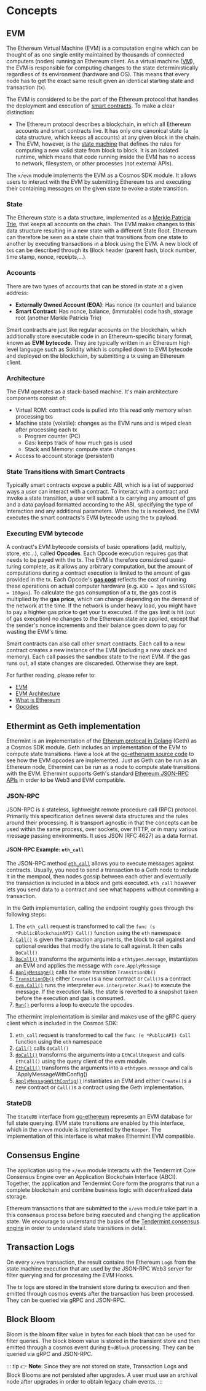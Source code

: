 <!--
order: 1
-->

# Concepts

## EVM

The Ethereum Virtual Machine (EVM) is a computation engine which can be thought of as one single entity maintained by thousands of connected computers (nodes) running an Ethereum client. As a virtual machine ([VM](https://en.wikipedia.org/wiki/Virtual_machine)), the EVM is responsible for computing changes to the state deterministically regardless of its environment (hardware and OS). This means that every node has to get the exact same result given an identical starting state and transaction (tx).

The EVM is considered to be the part of the Ethereum protocol that handles the deployment and execution of [smart contracts](https://ethereum.org/en/developers/docs/smart-contracts/). To make a clear distinction:

* The Ethereum protocol describes a blockchain, in which all Ethereum accounts and smart contracts live. It has only one canonical state (a data structure, which keeps all accounts) at any given block in the chain.
* The EVM, however, is the [state machine](https://en.wikipedia.org/wiki/Finite-state_machine) that defines the rules for computing a new valid state from block to block. It is an isolated runtime, which means that code running inside the EVM has no access to network, filesystem, or other processes (not external APIs).

The `x/evm` module implements the EVM as a Cosmos SDK module. It allows users to interact with the EVM by submitting Ethereum txs and executing their containing messages on the given state to evoke a state transition.

### State

The Ethereum state is a data structure, implemented as a [Merkle Patricia Trie](https://en.wikipedia.org/wiki/Merkle_tree), that keeps all accounts on the chain. The EVM makes changes to this data structure resulting in a new state with a different State Root. Ethereum can therefore be seen as a state chain that transitions from one state to another by executing transactions in a block using the EVM. A new block of txs can be described through its Block header (parent hash, block number, time stamp, nonce, receipts,...).

### Accounts

There are two types of accounts that can be stored in state at a given address:

* **Externally Owned Account (EOA)**: Has nonce (tx counter) and balance
* **Smart Contract**: Has nonce, balance, (immutable) code hash, storage root (another Merkle Patricia Trie)

Smart contracts are just like regular accounts on the blockchain, which additionally store executable code in an Ethereum-specific binary format, known as **EVM bytecode**. They are typically written in an Ethereum high level language such as Solidity which is compiled down to EVM bytecode and deployed on the blockchain, by submitting a tx using an Ethereum client.

### Architecture

The EVM operates as a stack-based machine. It's main architecture components consist of:

* Virtual ROM: contract code is pulled into this read only memory when processing txs
* Machine state (volatile): changes as the EVM runs and is wiped clean after processing each tx
    * Program counter (PC)
    * Gas: keeps track of how much gas is used
    * Stack and Memory: compute state changes
* Access to account storage (persistent)

### State Transitions with Smart Contracts

Typically smart contracts expose a public ABI, which is a list of supported ways a user can interact with a contract. To interact with a contract and invoke a state transition, a user will submit a tx carrying any amount of gas and a data payload formatted according to the ABI, specifying the type of interaction and any additional parameters. When the tx is received, the EVM executes the smart contracts's EVM bytecode using the tx payload.

### Executing EVM bytecode

A contract's EVM bytecode consists of basic operations (add, multiply, store, etc...), called **Opcodes**. Each Opcode execution requires gas that needs to be payed with the tx. The EVM is therefore considered quasi-turing complete, as it allows any arbitrary computation, but the amount of computations during a contract execution is limited to the amount of gas provided in the tx. Each Opcode's [**gas cost**](https://www.evm.codes/) reflects the cost of running these operations on actual computer hardware (e.g. `ADD = 3gas` and `SSTORE = 100gas`). To calculate the gas consumption of a tx, the gas cost is multiplied by the **gas price**, which can change depending on the demand of the network at the time. If the network is under heavy load, you might have to pay a highter gas price to get your tx executed. If the gas limit is hit (out of gas execption) no changes to the Ethereum state are applied, except that the sender's nonce increments and their balance goes down to pay for wasting the EVM's time.

Smart contracts can also call other smart contracts. Each call to a new contract creates a new instance of the EVM (including a new stack and memory). Each call passes the sandbox state to the next EVM. If the gas runs out, all state changes are discareded. Otherwise they are kept.

For further reading, please refer to:

* [EVM](https://eth.wiki/concepts/evm/evm)
* [EVM Architecture](https://cypherpunks-core.github.io/ethereumbook/13evm.html#evm_architecture)
* [What is Ethereum](https://ethdocs.org/en/latest/introduction/what-is-ethereum.html#what-is-ethereum)
* [Opcodes](https://www.ethervm.io/)

## Ethermint as Geth implementation

Ethermint is an implementation of the [Etherum protocal in Golang](https://geth.ethereum.org/docs/getting-started) (Geth) as a Cosmos SDK module. Geth includes an implementation of the EVM to compute state transitions. Have a look at the [go-etheruem source code](https://github.com/ethereum/go-ethereum/blob/master/core/vm/instructions.go) to see how the EVM opcodes are implemented. Just as Geth can be run as an Ethereum node, Ethermint can be run as a node to compute state transitions with the EVM. Ethermint supports Geth's standard [Ethereum JSON-RPC APIs](https://docs.evmos.org/developers/json-rpc/endpoints.html) in order to be Web3 and EVM compatible.

### JSON-RPC

JSON-RPC is a stateless, lightweight remote procedure call (RPC) protocol. Primarily this specification defines several data structures and the rules around their processing. It is transport agnostic in that the concepts can be used within the same process, over sockets, over HTTP, or in many various message passing environments. It uses JSON (RFC 4627) as a data format.

#### JSON-RPC Example: `eth_call`

The JSON-RPC method [`eth_call`](https://docs.evmos.org/developers/json-rpc/endpoints.html#eth-call) allows you to execute messages against contracts. Usually, you need to send a transaction to a Geth node to include it in the mempool, then nodes gossip between each other and eventually the transaction is included in a block and gets executed. `eth_call` however lets you send data to a contract and see what happens without commiting a transaction.

In the Geth implementation, calling the endpoint roughly goes through the following steps:

1. The `eth_call` request is transformed to call the `func (s *PublicBlockchainAPI) Call()` function using the `eth` namespace
2. [`Call()`](https://github.com/ethereum/go-ethereum/blob/master/internal/ethapi/api.go#L982) is given the transaction arguments, the block to call against and optional overides that modify the state to call against. It then calls `DoCall()`
3. [`DoCall()`](https://github.com/ethereum/go-ethereum/blob/d575a2d3bc76dfbdefdd68b6cffff115542faf75/internal/ethapi/api.go#L891) transforms the arguments into a `ethtypes.message`, instantiates an EVM and applies the message with `core.ApplyMessage`
4. [`ApplyMessage()`](https://github.com/ethereum/go-ethereum/blob/d575a2d3bc76dfbdefdd68b6cffff115542faf75/core/state_transition.go#L180) calls the state transition `TransitionDb()`
5. [`TransitionDb()`](https://github.com/ethereum/go-ethereum/blob/d575a2d3bc76dfbdefdd68b6cffff115542faf75/core/state_transition.go#L275) either `Create()`s a new contract or `Call()`s a contract
6. [`evm.Call()`](https://github.com/ethereum/go-ethereum/blob/d575a2d3bc76dfbdefdd68b6cffff115542faf75/core/vm/evm.go#L168) runs the interpreter `evm.interpreter.Run()` to execute the message. If the execution fails, the state is reverted to a snapshot taken before the execution and gas is consumed.
7. [`Run()`](https://github.com/ethereum/go-ethereum/blob/d575a2d3bc76dfbdefdd68b6cffff115542faf75/core/vm/interpreter.go#L116) performs a loop to execute the opcodes.

The ethermint implementatiom is similar and makes use of the gRPC query client which is included in the Cosmos SDK:

1. `eth_call` request is transformed to call the `func (e *PublicAPI) Call` function using the `eth` namespace
2. [`Call()`](https://github.com/evmos/ethermint/blob/main/rpc/namespaces/ethereum/eth/api.go#L639) calls `doCall()`
3. [`doCall()`](https://github.com/evmos/ethermint/blob/main/rpc/namespaces/ethereum/eth/api.go#L656) transforms the arguments into a `EthCallRequest` and calls `EthCall()` using the query client of the evm module.
4. [`EthCall()`](https://github.com/evmos/ethermint/blob/main/x/evm/keeper/grpc_query.go#L212) transforms the arguments into a `ethtypes.message` and calls `ApplyMessageWithConfig()
5. [`ApplyMessageWithConfig()`](https://github.com/evmos/ethermint/blob/d5598932a7f06158b7a5e3aa031bbc94eaaae32c/x/evm/keeper/state_transition.go#L341) instantiates an EVM and either `Create()`s a new contract or `Call()`s a contract using the Geth implementation.

### StateDB

The `StateDB` interface from [go-ethereum](https://github.com/ethereum/go-ethereum/blob/master/core/vm/interface.go) represents an EVM database for full state querying. EVM state transitions are enabled by this interface, which in the `x/evm` module is implemented by the `Keeper`. The implementation of this interface is what makes Ethermint EVM compatible.

## Consensus Engine

The application using the `x/evm` module interacts with the Tendermint Core Consensus Engine over an Application Blockchain Interface (ABCI). Together, the application and Tendermint Core form the programs that run a complete blockchain and combine business logic with decentralized data storage.

Ethereum transactions that are submitted to the `x/evm` module take part in a this consensus process before being executed and changing the application state. We encourage to understand the basics of the [Tendermint consensus engine](https://docs.tendermint.com/master/introduction/what-is-tendermint.html#intro-to-abci) in order to understand state transitions in detail.

## Transaction Logs

On every `x/evm` transaction, the result contains the Ethereum `Log`s from the state machine execution that are used by the JSON-RPC Web3 server for filter querying and for processing the EVM Hooks.

The tx logs are stored in the transient store during tx execution and then emitted through cosmos events after the transaction has been processed. They can be queried via gRPC and JSON-RPC.

## Block Bloom

Bloom is the bloom filter value in bytes for each block that can be used for filter queries. The block bloom value is stored in the transient store and then emitted through a cosmos event during `EndBlock` processing. They can be queried via gRPC and JSON-RPC.

::: tip
👉 **Note**: Since they are not stored on state, Transaction Logs and Block Blooms are not persisted after upgrades. A user must use an archival node after upgrades in order to obtain legacy chain events.
:::
